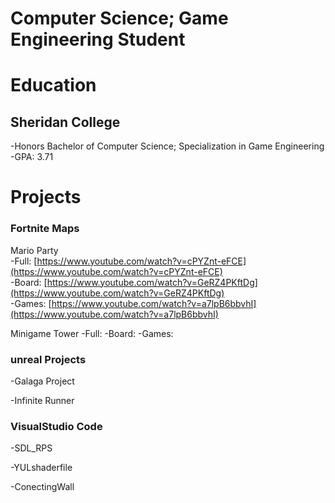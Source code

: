 # Computer Science; Game Engineering Student

# Education
## Sheridan College 
  -Honors Bachelor of Computer Science; Specialization in Game Engineering
  -GPA: 3.71

# Projects
### Fortnite Maps
Mario Party
  <br/>-Full:   [https://www.youtube.com/watch?v=cPYZnt-eFCE](https://www.youtube.com/watch?v=cPYZnt-eFCE)
  <br/>-Board:  [https://www.youtube.com/watch?v=GeRZ4PKftDg](https://www.youtube.com/watch?v=GeRZ4PKftDg)
  <br/>-Games: [https://www.youtube.com/watch?v=a7lpB6bbvhI](https://www.youtube.com/watch?v=a7lpB6bbvhI)

Minigame Tower
  -Full:
  -Board:
  -Games:

### unreal Projects
  -Galaga Project
  
  -Infinite Runner 

### VisualStudio Code
  -SDL_RPS

  -YULshaderfile

  -ConectingWall
